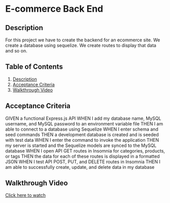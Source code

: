 # E-commerce Back End

## Description
For this project we have to create the backend for an ecommerce site. We create a database using sequelize.
We create routes to display that data and so on.

## Table of Contents
1. [Description](#description)
2. [Acceptance Criteria](#acceptance-criteria)
3. [Walkthrough Video](#walkthrough-video)

## Acceptance Criteria
GIVEN a functional Express.js API WHEN I add my database name, MySQL username, and MySQL password to an environment variable file THEN I am able to connect to a database using Sequelize WHEN I enter schema and seed commands THEN a development database is created and is seeded with test data WHEN I enter the command to invoke the application THEN my server is started and the Sequelize models are synced to the MySQL database WHEN I open API GET routes in Insomnia for categories, products, or tags THEN the data for each of these routes is displayed in a formatted JSON WHEN I test API POST, PUT, and DELETE routes in Insomnia THEN I am able to successfully create, update, and delete data in my database
## Walkthrough Video
[Click here to watch](https://drive.google.com/file/d/1sgIJk5B3jlP7G-QBbk1EaoXRNjvlO-Ng/view)